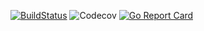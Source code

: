 [![BuildStatus](https://travis-ci.org/Yannick-S/mdhtml.svg?branch=master)](https://travis-ci.org/Yannick-S/mdhtml)
![Codecov](https://img.shields.io/codecov/c/github/Yannick-S/mdhtml.svg)
[![Go Report Card](https://goreportcard.com/badge/github.com/Yannick-S/mdhtml)](https://goreportcard.com/report/github.com/Yannick-S/mdhtml)